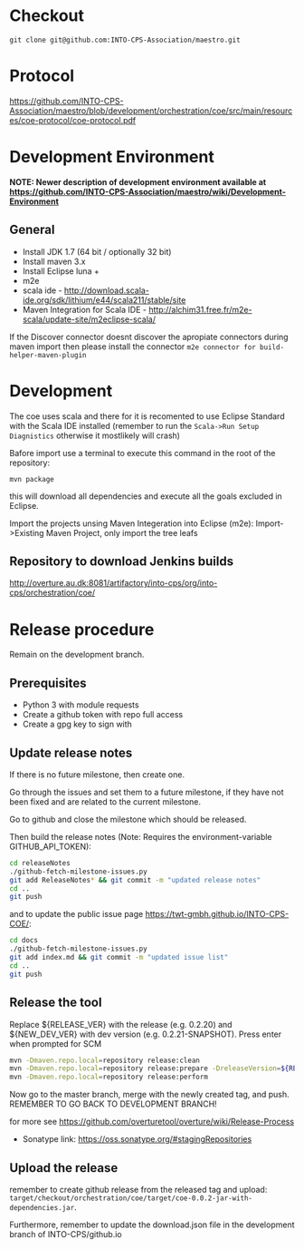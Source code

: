 # Checkout

```
git clone git@github.com:INTO-CPS-Association/maestro.git
```

# Protocol
https://github.com/INTO-CPS-Association/maestro/blob/development/orchestration/coe/src/main/resources/coe-protocol/coe-protocol.pdf


# Development Environment

**NOTE: Newer description of development environment available at https://github.com/INTO-CPS-Association/maestro/wiki/Development-Environment**

## General

* Install JDK 1.7 (64 bit / optionally 32 bit)
* Install maven 3.x
* Install Eclipse luna + 
 * m2e
 * scala ide - http://download.scala-ide.org/sdk/lithium/e44/scala211/stable/site
 * Maven Integration for Scala IDE - http://alchim31.free.fr/m2e-scala/update-site/m2eclipse-scala/
 
If the Discover connector doesnt discover the apropiate connectors during maven import then please install the connector `m2e connector for build-helper-maven-plugin`

# Development

The coe uses scala and there for it is recomented to use Eclipse Standard with the Scala IDE installed (remember to run the `Scala->Run Setup Diagnistics` otherwise it mostlikely will crash)

Bafore import use a terminal to execute this command in the root of the repository:

```
mvn package
```
this will download all dependencies and execute all the goals excluded in Eclipse.


Import the projects unsing Maven Integeration into Eclipse (m2e): Import->Existing Maven Project, only import the tree leafs

## Repository to download Jenkins builds
http://overture.au.dk:8081/artifactory/into-cps/org/into-cps/orchestration/coe/


# Release procedure

Remain on the development branch.

## Prerequisites
* Python 3 with module requests
* Create a github token with repo full access 
* Create a gpg key to sign with

## Update release notes

If there is no future milestone, then create one.

Go through the issues and set them to a future milestone, if they have not been fixed and are related to the current milestone.

Go to github and close the milestone which should be released.

Then build the release notes (Note: Requires the environment-variable GITHUB_API_TOKEN):

```bash
cd releaseNotes
./github-fetch-milestone-issues.py 
git add ReleaseNotes* && git commit -m "updated release notes"
cd ..
git push 
```

and to update the public issue page https://twt-gmbh.github.io/INTO-CPS-COE/:

```bash
cd docs
./github-fetch-milestone-issues.py
git add index.md && git commit -m "updated issue list"
cd ..
git push
```

## Release the tool
Replace ${RELEASE_VER} with the release (e.g. 0.2.20) and ${NEW_DEV_VER} with dev version (e.g. 0.2.21-SNAPSHOT).
Press enter when prompted for SCM
```bash
mvn -Dmaven.repo.local=repository release:clean
mvn -Dmaven.repo.local=repository release:prepare -DreleaseVersion=${RELEASE_VER} -DdevelopmentVersion=${NEW_DEV_VER}
mvn -Dmaven.repo.local=repository release:perform
```

Now go to the master branch, merge with the newly created tag, and push. REMEMBER TO GO BACK TO DEVELOPMENT BRANCH!

for more see https://github.com/overturetool/overture/wiki/Release-Process

* Sonatype link: https://oss.sonatype.org/#stagingRepositories

## Upload the release

remember to create github release from the released tag and upload: `target/checkout/orchestration/coe/target/coe-0.0.2-jar-with-dependencies.jar`.

Furthermore, remember to update the download.json file in the development branch of INTO-CPS/github.io
